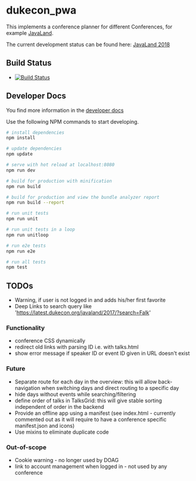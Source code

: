 # dukecon_pwa

This implements a conference planner for different Conferences, for example [JavaLand](http://javaland.eu).

The current development status can be found here: [JavaLand 2018](https://latest.dukecon.org/pwa/javaland/2018/)

## Build Status

* [![Build Status](https://travis-ci.org/dukecon/dukecon_pwa.svg?branch=develop)](https://travis-ci.org/dukecon/dukecon_pwa)

## Developer Docs

You find more information in the [developer docs](doc/README.adoc)

Use the following NPM commands to start developing. 

``` bash
# install dependencies
npm install

# update dependencies
npm update

# serve with hot reload at localhost:8080
npm run dev

# build for production with minification
npm run build

# build for production and view the bundle analyzer report
npm run build --report

# run unit tests
npm run unit

# run unit tests in a loop
npm run unitloop

# run e2e tests
npm run e2e

# run all tests
npm test
```

## TODOs 

* Warning, if user is not logged in and adds his/her first favorite
* Deep Links to search query like 'https://latest.dukecon.org/javaland/2017/?search=Falk'

### Functionality

* conference CSS dynamically
* redirect old links with parsing ID i.e. with talks.html
* show error message if speaker ID or event ID given in URL doesn't exist

### Future

* Separate route for each day in the overview: this will allow back-navigation when switching days and direct routing to a specific day
* hide days without events while searching/filtering
* define order of talks in TalksGrid: this will give stable sorting independent of order in the backend
* Provide an offline app using a manifest (see index.html - currently commented out as it will require to have a conference specific manifest.json and icons)
* Use mixins to eliminate duplicate code

### Out-of-scope

* Cookie warning - no longer used by DOAG
* link to account management when logged in - not used by any conference
